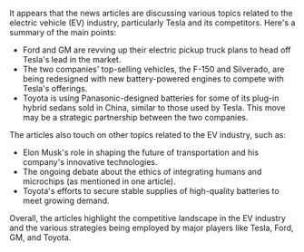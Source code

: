 It appears that the news articles are discussing various topics related to the electric vehicle (EV) industry, particularly Tesla and its competitors. Here's a summary of the main points:

* Ford and GM are revving up their electric pickup truck plans to head off Tesla's lead in the market.
* The two companies' top-selling vehicles, the F-150 and Silverado, are being redesigned with new battery-powered engines to compete with Tesla's offerings.
* Toyota is using Panasonic-designed batteries for some of its plug-in hybrid sedans sold in China, similar to those used by Tesla. This move may be a strategic partnership between the two companies.

The articles also touch on other topics related to the EV industry, such as:

* Elon Musk's role in shaping the future of transportation and his company's innovative technologies.
* The ongoing debate about the ethics of integrating humans and microchips (as mentioned in one article).
* Toyota's efforts to secure stable supplies of high-quality batteries to meet growing demand.

Overall, the articles highlight the competitive landscape in the EV industry and the various strategies being employed by major players like Tesla, Ford, GM, and Toyota.
